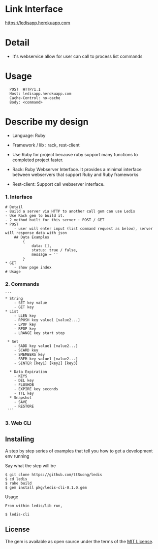 # Link Interface
https://ledisapp.herokuapp.com

# Detail 
   - It's webservice allow for user can call to process list commands 
   
# Usage
      POST  HTTP/1.1
      Host: ledisapp.herokuapp.com
      Cache-Control: no-cache
      Body: <command>
      
 
# Describe my design
* Language: Ruby
* Framework / lib : rack, rest-client

* Use Ruby for project because ruby support many functions to completed project faster. 
* Rack: Ruby Webserver Interface. It provides a minimal interface between webservers that support Ruby and Ruby frameworks
* Rest-client: Support call webserver interface.

### 1. Interface
    # Detail
    - Build a server via HTTP to another call gem can use Ledis
    - Use Rack gem to build it.
    - 2 method built for this server : POST / GET
    * POST
        - user will enter input (list command request as below), server will response data with json 
        ## Data Examples
            {
                data: [],
                status: true / false, 
                message = ''
            }
    * GET
        - show page index
    # Usage
### 2. Commands
    ```
    * String
        - SET key value
        - GET key
    * List
        - LLEN key
        - RPUSH key value1 [value2...]
        - LPOP key
        - RPOP key
        - LRANGE key start stop
        
     * Set
        - SADD key value1 [value2...]
        - SCARD key
        - SMEMBERS key
        - SREM key value1 [value2...]
        - SINTER [key1] [key2] [key3]
        
      * Data Expiration
        - KEYS
        - DEL key
        - FLUSHDB
        - EXPIRE key seconds
        - TTL key
      * Snapshot
        - SAVE
        - RESTORE
     ```    
 
### 3. Web CLI

   ## Installing
   
   A step by step series of examples that tell you how to get a development env running
   
   Say what the step will be
   ```
   $ git clone https://github.com/ttSuong/ledis
   $ cd ledis
   $ rake build
   $ gem install pkg/ledis-cli-0.1.0.gem
   ```
   Usage
   ```
   From within ledis/lib run,
   
   $ ledis-cli
   ```
    
## License

The gem is available as open source under the terms of the [MIT License](http://opensource.org/licenses/MIT).

